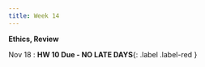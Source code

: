 ```yaml
---
title: Week 14
---
```


**Ethics, Review**

Nov 18
:  **HW 10 Due - NO LATE DAYS**{: .label .label-red }
